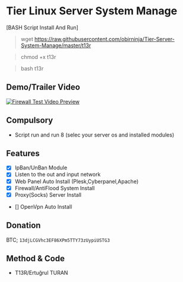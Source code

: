 # Tier Linux Server System Manage
[BASH Script Install And Run]

> wget https://raw.githubusercontent.com/obirninja/Tier-Server-System-Manage/master/t13r

> chmod +x t13r

> bash t13r

Demo/Trailer Video
---
[![Firewall Test Video Preview](https://1.bp.blogspot.com/-f_cC7-zXtPY/XoquA1u0HcI/AAAAAAAABCE/TQZYsYIVIUcvowgsywdhCZuRBxK_ypKjgCK4BGAsYHg/video-media-player-design_114579-839.jpg)](http://www.youtube.com/watch?v=)

Compulsory
---
* Script run and run 8 (selec your server os and installed modules)

Features
---
- [x] IpBan/UnBan Module
- [x] Listen to the out and input network
- [x] Web Panel Auto Install (Plesk,Cyberpanel,Apache)
- [x] Firewall/AntiFlood System Install
- [x] Proxy(Socks) Server Install
- [] OpenVpn Auto Install
 
Donation
---
BTC; `13djLCGVhc3EF86XPm5TTY73zUypiUSTG3`

Method & Code
---
* T13R/Ertuğrul TURAN

